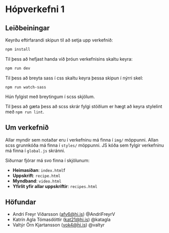 # Hópverkefni 1

## Leiðbeiningar

Keyrðu eftirfarandi skipun til að setja upp verkefnið:

```bash
npm install
```

Til þess að hefjast handa við þróun verkefnisins skaltu keyra:

```bash
npm run dev
```

Til þess að breyta sass í css skaltu keyra þessa skipun í nýrri skel:

```
npm run watch-sass
```

Hún fylgist með breytingum í scss skjölum.

Til þess að gæta þess að scss skrár fylgi stöðlum er hægt að keyra stylelint með `npm run lint`.

## Um verkefnið

Allar myndir sem notaðar eru í verkefninu má finna í `img/` möppunni. Allan scss grunnkóða má finna í `styles/` möppunni. JS kóða sem fylgir verkefninu má finna í `global.js` skránni.

Síðurnar fjórar má svo finna í skjölunum:

- **Heimasíðan**: `index.html`f
- **Uppskrift**: `recipe.html`
- **Myndband**: `video.html`
- **Yfirlit yfir allar uppskriftir**: `recipes.html`

## Höfundar

- Andri Freyr Viðarsson (afv6@hi.is) @AndriFreyrV
- Katrín Agla Tómasdóttir (kat21@hi.is) @katagla
- Valtýr Örn Kjartansson (vok4@hi.is) @valtyr
